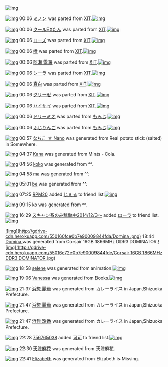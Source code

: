 ![img](http://gdrive-cdn.herokuapp.com/537b65a5bc09f0000721dda7/512px-barcode.png)

[![img](http://www.deviantsart.com/3d70dsr.png)](http://www.barcodekanojo.com/kanojo/251286/%E3%83%9F%E3%83%8E%E3%83%B3) 00:06 [ミノン](http://www.barcodekanojo.com/kanojo/251286/%E3%83%9F%E3%83%8E%E3%83%B3) was parted from [XIT](http://www.barcodekanojo.com/kanojo/251286/%E3%83%9F%E3%83%8E%E3%83%B3).[![img](http://www.deviantsart.com/815jg6.jpeg)](http://www.barcodekanojo.com/user/209348/XIT) 

[![img](http://www.deviantsart.com/2bqk6to.png)](http://www.barcodekanojo.com/kanojo/87001/%E3%82%AF%E3%83%BC%E3%83%ABEX%E3%81%9F%E3%82%93) 00:06 [クールEXたん](http://www.barcodekanojo.com/kanojo/87001/%E3%82%AF%E3%83%BC%E3%83%ABEX%E3%81%9F%E3%82%93) was parted from [XIT](http://www.barcodekanojo.com/kanojo/87001/%E3%82%AF%E3%83%BC%E3%83%ABEX%E3%81%9F%E3%82%93).[![img](http://www.deviantsart.com/815jg6.jpeg)](http://www.barcodekanojo.com/user/209348/XIT) 

[![img](http://www.deviantsart.com/t26sf0.png)](http://www.barcodekanojo.com/kanojo/2557493/%E3%83%AD%E3%83%BC%E3%82%BA) 00:06 [ローズ](http://www.barcodekanojo.com/kanojo/2557493/%E3%83%AD%E3%83%BC%E3%82%BA) was parted from [XIT](http://www.barcodekanojo.com/kanojo/2557493/%E3%83%AD%E3%83%BC%E3%82%BA).[![img](http://www.deviantsart.com/815jg6.jpeg)](http://www.barcodekanojo.com/user/209348/XIT) 

[![img](http://www.deviantsart.com/14c5n18.png)](http://www.barcodekanojo.com/kanojo/1985880/%E5%94%AF) 00:06 [唯](http://www.barcodekanojo.com/kanojo/1985880/%E5%94%AF) was parted from [XIT](http://www.barcodekanojo.com/kanojo/1985880/%E5%94%AF).[![img](http://www.deviantsart.com/815jg6.jpeg)](http://www.barcodekanojo.com/user/209348/XIT) 

[![img](http://www.deviantsart.com/93br7n.png)](http://www.barcodekanojo.com/kanojo/1998244/%E9%98%BF%E7%80%AC%20%E9%9C%B2%E7%BE%85) 00:06 [阿瀬 露羅](http://www.barcodekanojo.com/kanojo/1998244/%E9%98%BF%E7%80%AC%20%E9%9C%B2%E7%BE%85) was parted from [XIT](http://www.barcodekanojo.com/kanojo/1998244/%E9%98%BF%E7%80%AC%20%E9%9C%B2%E7%BE%85).[![img](http://www.deviantsart.com/815jg6.jpeg)](http://www.barcodekanojo.com/user/209348/XIT) 

[![img](http://www.deviantsart.com/1394lr.png)](http://www.barcodekanojo.com/kanojo/1848709/%E3%82%B7%E3%83%BC%E3%83%A9) 00:06 [シーラ](http://www.barcodekanojo.com/kanojo/1848709/%E3%82%B7%E3%83%BC%E3%83%A9) was parted from [XIT](http://www.barcodekanojo.com/kanojo/1848709/%E3%82%B7%E3%83%BC%E3%83%A9).[![img](http://www.deviantsart.com/815jg6.jpeg)](http://www.barcodekanojo.com/user/209348/XIT) 

[![img](http://www.deviantsart.com/2na48jb.png)](http://www.barcodekanojo.com/kanojo/2557494/%E7%9C%9F%E7%99%BD) 00:06 [真白](http://www.barcodekanojo.com/kanojo/2557494/%E7%9C%9F%E7%99%BD) was parted from [XIT](http://www.barcodekanojo.com/kanojo/2557494/%E7%9C%9F%E7%99%BD).[![img](http://www.deviantsart.com/815jg6.jpeg)](http://www.barcodekanojo.com/user/209348/XIT) 

[![img](http://www.deviantsart.com/2daplm1.png)](http://www.barcodekanojo.com/kanojo/43948/%E3%82%B0%E3%83%AA%E3%83%BC%E3%82%BC) 00:06 [グリーゼ](http://www.barcodekanojo.com/kanojo/43948/%E3%82%B0%E3%83%AA%E3%83%BC%E3%82%BC) was parted from [XIT](http://www.barcodekanojo.com/kanojo/43948/%E3%82%B0%E3%83%AA%E3%83%BC%E3%82%BC).[![img](http://www.deviantsart.com/815jg6.jpeg)](http://www.barcodekanojo.com/user/209348/XIT) 

[![img](http://www.deviantsart.com/1v53441.png)](http://www.barcodekanojo.com/kanojo/2557473/%E3%83%8F%E3%82%A4%E3%82%B5%E3%82%A4) 00:06 [ハイサイ](http://www.barcodekanojo.com/kanojo/2557473/%E3%83%8F%E3%82%A4%E3%82%B5%E3%82%A4) was parted from [XIT](http://www.barcodekanojo.com/kanojo/2557473/%E3%83%8F%E3%82%A4%E3%82%B5%E3%82%A4).[![img](http://www.deviantsart.com/815jg6.jpeg)](http://www.barcodekanojo.com/user/209348/XIT) 

[![img](http://www.deviantsart.com/2cjucum.png)](http://www.barcodekanojo.com/kanojo/3192677/%E3%83%89%E3%83%AA%E3%83%BC%E3%83%9F%E3%82%AA) 00:06 [ドリーミオ](http://www.barcodekanojo.com/kanojo/3192677/%E3%83%89%E3%83%AA%E3%83%BC%E3%83%9F%E3%82%AA) was parted from [もみじ](http://www.barcodekanojo.com/kanojo/3192677/%E3%83%89%E3%83%AA%E3%83%BC%E3%83%9F%E3%82%AA).[![img](http://www.deviantsart.com/g797g7.jpeg)](http://www.barcodekanojo.com/user/233243/%E3%82%82%E3%81%BF%E3%81%98) 

[![img](http://www.deviantsart.com/1g3tq9j.png)](http://www.barcodekanojo.com/kanojo/3192676/%E3%81%B5%E3%81%98%E3%82%8A%E3%82%93%E3%81%94) 00:06 [ふじりんご](http://www.barcodekanojo.com/kanojo/3192676/%E3%81%B5%E3%81%98%E3%82%8A%E3%82%93%E3%81%94) was parted from [もみじ](http://www.barcodekanojo.com/kanojo/3192676/%E3%81%B5%E3%81%98%E3%82%8A%E3%82%93%E3%81%94).[![img](http://www.deviantsart.com/g797g7.jpeg)](http://www.barcodekanojo.com/user/233243/%E3%82%82%E3%81%BF%E3%81%98) 

[![img](http://www.deviantsart.com/27v5n17.png)](http://www.barcodekanojo.com/kanojo/3193406/%E3%81%AA%E3%81%A1%E3%81%93%20%E2%98%86%20Nano) 00:57 [なちこ ☆ Nano](http://www.barcodekanojo.com/kanojo/3193406/%E3%81%AA%E3%81%A1%E3%81%93%20%E2%98%86%20Nano) was generated from Real potato stick (salted) in Somewhere.

[![img](http://www.deviantsart.com/13g0oih.png)](http://www.barcodekanojo.com/kanojo/3193407/Kana) 04:37 [Kana](http://www.barcodekanojo.com/kanojo/3193407/Kana) was generated from Mints - Cola.

[![img](http://www.deviantsart.com/sv6qrg.png)](http://www.barcodekanojo.com/kanojo/3193408/koko) 04:56 [koko](http://www.barcodekanojo.com/kanojo/3193408/koko) was generated from ^^.

[![img](http://www.deviantsart.com/11igia5.png)](http://www.barcodekanojo.com/kanojo/3193409/ma) 04:58 [ma](http://www.barcodekanojo.com/kanojo/3193409/ma) was generated from ^^.

[![img](http://www.deviantsart.com/191mpk0.png)](http://www.barcodekanojo.com/kanojo/3193410/be) 05:01 [be](http://www.barcodekanojo.com/kanojo/3193410/be) was generated from ^^.

[![img](http://www.deviantsart.com/1m0o1ih.jpeg)](http://www.barcodekanojo.com/user/397515/RPM20) 07:25 [RPM20](http://www.barcodekanojo.com/user/397515/RPM20) added [じぇる](http://www.barcodekanojo.com/kanojo/2528481/%E3%81%98%E3%81%87%E3%82%8B) to friend list.[![img](http://www.deviantsart.com/1vm1seb.png)](http://www.barcodekanojo.com/kanojo/2528481/%E3%81%98%E3%81%87%E3%82%8B) 

[![img](http://www.deviantsart.com/20i3s9h.png)](http://www.barcodekanojo.com/kanojo/3193411/ko) 09:15 [ko](http://www.barcodekanojo.com/kanojo/3193411/ko) was generated from ^^.

[![img](http://www.deviantsart.com/99ugn1.jpeg)](http://www.barcodekanojo.com/user/6029/%E3%82%B9%E3%82%AD%E3%83%A3%E3%83%B3%E7%B3%BB%E3%81%AE%E3%81%BF%E7%A8%BC%E5%83%8D%E4%B8%AD2014%2F12%2F3%EF%BD%9E) 16:29 [スキャン系のみ稼働中2014/12/3～](http://www.barcodekanojo.com/user/6029/%E3%82%B9%E3%82%AD%E3%83%A3%E3%83%B3%E7%B3%BB%E3%81%AE%E3%81%BF%E7%A8%BC%E5%83%8D%E4%B8%AD2014%2F12%2F3%EF%BD%9E) added [ローラ](http://www.barcodekanojo.com/kanojo/2475148/%E3%83%AD%E3%83%BC%E3%83%A9) to friend list.[![img](http://www.deviantsart.com/thhn8e.png)](http://www.barcodekanojo.com/kanojo/2475148/%E3%83%AD%E3%83%BC%E3%83%A9) 

[![img](http://gdrive-cdn.herokuapp.com/550160fce0b7e90009844fda/Domina .png)](http://www.barcodekanojo.com/kanojo/3193412/Domina%20) 18:44 [Domina ](http://www.barcodekanojo.com/kanojo/3193412/Domina%20) was generated from Corsair 16GB 1866MHz DDR3 DOMINATOR.[![img](http://gdrive-cdn.herokuapp.com/55016e72e0b7e90009844fde/Corsair 16GB 1866MHz DDR3 DOMINATOR.jpg)](http://www.barcodekanojo.com/product_images/barcode/6019152/1426153403/Corsair%2016GB%201866MHz%20DDR3%20DOMINATOR.jpg) 

[![img](http://www.deviantsart.com/oqf0nd.png)](http://www.barcodekanojo.com/kanojo/3193413/selene) 18:58 [selene](http://www.barcodekanojo.com/kanojo/3193413/selene) was generated from animation.[![img](http://gdrive-cdn.herokuapp.com/55016d70e0b7e90009844fdd/animation.jpg)](http://www.barcodekanojo.com/product_images/barcode/6019153/1426154248/50x50xanimation.jpg,qw=88,ah=88.pagespeed.ic.bw_Hb47dY0.jpg) 

[![img](http://www.deviantsart.com/1hfjqlr.png)](http://www.barcodekanojo.com/kanojo/3193414/Vanessa) 19:06 [Vanessa](http://www.barcodekanojo.com/kanojo/3193414/Vanessa) was generated from Books.[![img](http://gdrive-cdn.herokuapp.com/5501673ae0b7e90009844fdc/Books.jpg)](http://www.barcodekanojo.com/product_images/barcode/6019154/1426154719/50x50xBooks.jpg,qw=88,ah=88.pagespeed.ic.A7CTQCxlq6.jpg) 

[![img](http://www.deviantsart.com/3l7b79p.png)](http://www.barcodekanojo.com/kanojo/3193415/%E6%B5%9C%E6%83%A3%20%E9%BA%97%E8%8F%AF) 21:37 [浜惣 麗華](http://www.barcodekanojo.com/kanojo/3193415/%E6%B5%9C%E6%83%A3%20%E9%BA%97%E8%8F%AF) was generated from カレーライス in Japan,Shizuoka Prefecture.

[![img](http://www.deviantsart.com/3l7b79p.png)](http://www.barcodekanojo.com/kanojo/3193415/%E6%B5%9C%E6%83%A3%20%E9%BA%97%E8%8F%AF) 21:47 [浜惣 麗華](http://www.barcodekanojo.com/kanojo/3193415/%E6%B5%9C%E6%83%A3%20%E9%BA%97%E8%8F%AF) was generated from カレーライス in Japan,Shizuoka Prefecture.

[![img](http://www.deviantsart.com/2jp4gv4.png)](http://www.barcodekanojo.com/kanojo/3193416/%E6%B5%9C%E6%83%A3%20%E7%8E%B2%E9%A6%99) 21:47 [浜惣 玲香](http://www.barcodekanojo.com/kanojo/3193416/%E6%B5%9C%E6%83%A3%20%E7%8E%B2%E9%A6%99) was generated from カレーライス in Japan,Shizuoka Prefecture.

[![img](http://gdrive-cdn.herokuapp.com/5501959fe0b7e90009844fe1/756765038.jpg)](http://www.barcodekanojo.com/user/499793/756765038) 22:28 [756765038](http://www.barcodekanojo.com/user/499793/756765038) added [可可](http://www.barcodekanojo.com/kanojo/2900129/%E5%8F%AF%E5%8F%AF) to friend list.[![img](http://www.deviantsart.com/29089st.png)](http://www.barcodekanojo.com/kanojo/2900129/%E5%8F%AF%E5%8F%AF) 

[![img](http://gdrive-cdn.herokuapp.com/5501973be0b7e90009844fe3/qhSBAKhlFm.png)](http://www.barcodekanojo.com/kanojo/3193417/%E5%A4%A9%E6%B4%A5%E9%BA%BB%E8%8A%B1) 22:30 [天津麻花](http://www.barcodekanojo.com/kanojo/3193417/%E5%A4%A9%E6%B4%A5%E9%BA%BB%E8%8A%B1) was generated from 天津麻花.

[![img](http://gdrive-cdn.herokuapp.com/5501993ee0b7e90009844fe4/Elizabeth.png)](http://www.barcodekanojo.com/kanojo/3193418/Elizabeth) 22:41 [Elizabeth](http://www.barcodekanojo.com/kanojo/3193418/Elizabeth) was generated from Elizabeth is Missing.

